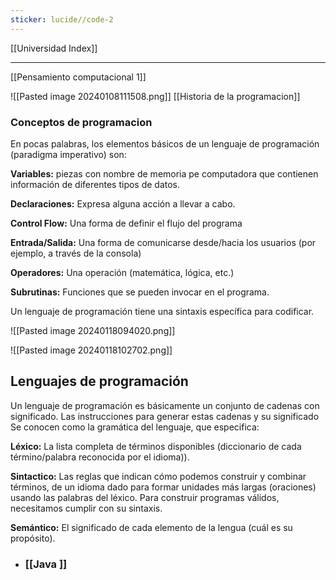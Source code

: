 ```yaml
---
sticker: lucide//code-2
---
```

[[Universidad Index]]

---
[[Pensamiento computacional 1]]


![[Pasted image 20240108111508.png]]
[[Historia de la programacion]]





### Conceptos de programacion
En pocas palabras, los elementos básicos de un lenguaje de programación (paradigma imperativo) son:

**Variables:** piezas con nombre de memoria pe computadora que contienen información de diferentes tipos de datos.

**Declaraciones:** Expresa alguna acción a llevar a cabo.

**Control Flow:** Una forma de definir el flujo del programa

**Entrada/Salida:** Una forma de comunicarse desde/hacia los usuarios (por ejemplo, a través de la consola)

**Operadores:** Una operación (matemática, lógica, etc.)

**Subrutinas:** Funciones que se pueden invocar en el programa.

Un lenguaje de programación tiene una sintaxis específica para
codificar.

![[Pasted image 20240118094020.png]]

![[Pasted image 20240118102702.png]]
## Lenguajes de programación

Un lenguaje de programación es básicamente un conjunto de cadenas con significado. Las instrucciones para generar estas cadenas y su significado Se conocen como la gramática del lenguaje, que especifica:

**Léxico:** La lista completa de términos disponibles (diccionario de cada término/palabra
reconocida por el idioma)).

**Sintactico:** Las reglas que indican cómo podemos construir y combinar términos, de un idioma dado para formar unidades más largas (oraciones) usando las palabras del léxico.
Para construir programas válidos, necesitamos cumplir con su sintaxis.

**Semántico:** El significado de cada elemento de la lengua (cuál es su propósito).

- ###  [[Java ]]